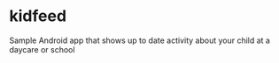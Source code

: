 # kidfeed
Sample Android app that shows up to date activity about your child at a daycare or school
